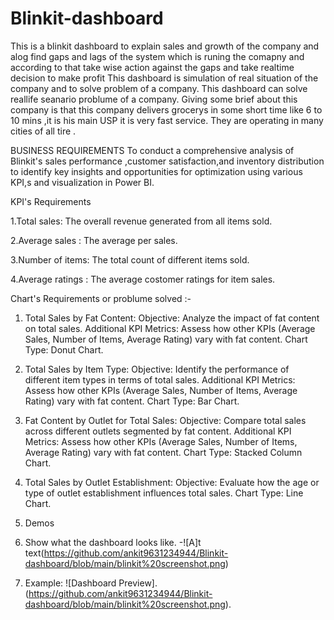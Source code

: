 # Blinkit-dashboard
This is a blinkit dashboard to explain sales and growth of the company and alog find gaps and lags of the system which is runing the comapny and according to that take wise action against the gaps and take realtime decision to make profit 
This dashboard is simulation of real situation of the company and to solve problem of a company.
This dashboard can solve reallife seanario problume of a company.
Giving some brief about this company is that this company delivers grocerys in some short time like 6 to 10 mins ,it is his 
main USP it is very fast service.
They are operating in many cities of all tire .

BUSINESS REQUIREMENTS
To conduct a comprehensive analysis of Blinkit's sales performance ,customer satisfaction,and inventory distribution to identify key insights and opportunities for optimization using various KPI,s and visualization in Power BI.

KPI's Requirements 

1.Total sales:  The overall revenue generated from all items sold.

2.Average sales : The average per sales.

3.Number of items: The total count of different items sold.

4.Average ratings : The average costomer  ratings for item sales.


Chart's Requirements or problume solved :-

1. Total Sales by Fat Content:
Objective: Analyze the impact of fat content on total sales.
Additional KPI Metrics: Assess how other KPIs (Average Sales, Number of Items, Average Rating) vary with fat content.
Chart Type: Donut Chart.

2. Total Sales by Item Type:
Objective: Identify the performance of different item types in terms of total sales.
Additional KPI Metrics: Assess how other KPIs (Average Sales, Number of Items, Average Rating) vary with fat content.
Chart Type: Bar Chart.

3. Fat Content by Outlet for Total Sales:
Objective: Compare total sales across different outlets segmented by fat content.
Additional KPI Metrics: Assess how other KPIs (Average Sales, Number of Items, Average Rating) vary with fat content.
Chart Type: Stacked Column Chart.

4. Total Sales by Outlet Establishment:
Objective: Evaluate how the age or type of outlet establishment influences total sales.
Chart Type: Line Chart.



5. Demos
6. Show what the dashboard looks like. -![A]t text(https://github.com/ankit9631234944/Blinkit-dashboard/blob/main/blinkit%20screenshot.png)
7. Example: ![Dashboard Preview].(https://github.com/ankit9631234944/Blinkit-dashboard/blob/main/blinkit%20screenshot.png).
